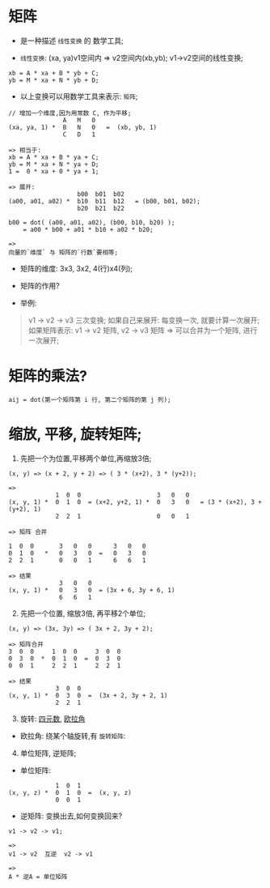 # 矩阵
* 是一种描述 `线性变换` 的 数学工具;
- `线性变换`: (xa, ya)v1空间内 => v2空间内(xb,yb); v1->v2空间的线性变换;
```
xb = A * xa + B * yb + C;
yb = M * xa + N * yb + D;
```  
- 以上变换可以用数学工具来表示: `矩阵`;
```
// 增加一个维度,因为用常数 C, 作为平移;
               A   M   0
(xa, ya, 1) *  B   N   0   =  (xb, yb, 1)
               C   D   1

=> 相当于: 
xb = A * xa + B * ya + C;
yb = M * xa + N * ya + D;
1 =  0 * xa + 0 * ya + 1;

=> 展开:
                   b00  b01  b02
(a00, a01, a02) *  b10  b11  b12   = (b00, b01, b02);
                   b20  b21  b22  

b00 = dot( (a00, a01, a02), (b00, b10, b20) );
    = a00 * b00 + a01 * b10 + a02 * b20;

=> 
向量的`维度` 与 矩阵的`行数`要相等;
```   

* 矩阵的维度: 3x3, 3x2, 4(行)x4(列);

* 矩阵的作用?
- 举例: 
> v1 -> v2 -> v3 三次变换;
> 如果自己来展开: 每变换一次, 就要计算一次展开;
> 如果矩阵表示: v1 -> v2 矩阵, v2 -> v3 矩阵 => 可以合并为一个矩阵, 进行一次展开;

# 矩阵的乘法?
```
aij = dot(第一个矩阵第 i 行, 第二个矩阵的第 j 列);
```  

# 缩放, 平移, 旋转矩阵;
1. 先把一个为位置,平移两个单位,再缩放3倍;
```
(x, y) => (x + 2, y + 2) => ( 3 * (x+2), 3 * (y+2));

=> 
             1  0  0                     3   0   0
(x, y, 1) *  0  1  0  = (x+2, y+2, 1) *  0   3   0   = (3 * (x+2), 3 + (y+2), 1)
             2  2  1                     0   0   1

=> 矩阵 合并

1  0  0       3   0   0      3   0   0
0  1  0   *   0   3   0  =   0   3   0
2  2  1       0   0   1      6   6   1

=> 结果
              3   0   0
(x, y, 1) *   0   3   0  = (3x + 6, 3y + 6, 1)
              6   6   1

```

2. 先把一个位置, 缩放3倍, 再平移2个单位;
```
(x, y) => (3x, 3y) => ( 3x + 2, 3y + 2);

=> 矩阵合并
3  0  0     1  0  0     3  0  0
0  3  0  *  0  1  0  =  0  3  0
0  0  1     2  2  1     2  2  1

=> 结果
             3  0  0     
(x, y, 1) *  0  3  0  =  (3x + 2, 3y + 2, 1)
             2  2  1
```

3. 旋转: [四元数](https://zhuanlan.zhihu.com/p/45404840), [欧拉角](https://zhuanlan.zhihu.com/p/144032401)
* 欧拉角: 绕某个轴旋转,有 `旋转矩阵`:

4. 单位矩阵, 逆矩阵;

* 单位矩阵: 
```
             1  0  1
(x, y, z) *  0  1  0  =  (x, y, z)
             0  0  1
```  

* 逆矩阵: 变换出去,如何变换回来? 
```
v1 -> v2 -> v1; 

=>
v1 -> v2  互逆  v2 -> v1

=>
A * 逆A = 单位矩阵
```  